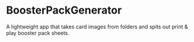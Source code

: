 # BoosterPackGenerator
A lightweight app that takes card images from folders and spits out print &amp; play booster pack sheets.

